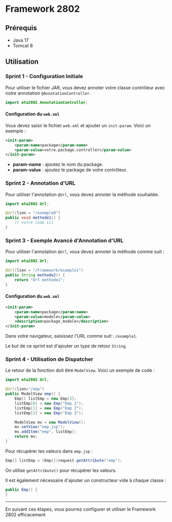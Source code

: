 # Framework 2802

## Prérequis
- Java 17
- Tomcat 8

## Utilisation

### Sprint 1 - Configuration Initiale

Pour utiliser le fichier JAR, vous devez annoter votre classe contrôleur avec notre annotation `@AnnotationController`.

```java
import etu2802.AnnotationController;
```

#### Configuration du `web.xml`
Vous devez saisir le fichier `web.xml` et ajouter un `init-param`. Voici un exemple :

```xml
<init-param>
    <param-name>package</param-name>
    <param-value>votre.package.controller</param-value>
</init-param>
```

- **param-name** : ajoutez le nom du package.
- **param-value** : ajoutez le package de votre contrôleur.

### Sprint 2 - Annotation d'URL

Pour utiliser l'annotation `@Url`, vous devez annoter la méthode souhaitée.

```java
import etu2802.Url;

@Url(lien = "/exemple0")
public void methode1() {
    // votre code ici
}
```

### Sprint 3 - Exemple Avancé d'Annotation d'URL

Pour utiliser l'annotation `@Url`, vous devez annoter la méthode comme suit :

```java
import etu2802.Url;

@Url(lien = "/Framework/example1")
public String methode2() {
    return "Url methode1";
}
```

#### Configuration du `web.xml`

```xml
<init-param>
    <param-name>package</param-name>
    <param-value>modele</param-value>
    <description>package_modele</description>
</init-param>
```

Dans votre navigateur, saisissez l'URL comme suit : `/example1`.

Le but de ce sprint est d'ajouter un type de retour `String`.

### Sprint 4 - Utilisation de Dispatcher

Le retour de la fonction doit être `ModelView`. Voici un exemple de code :

```java
import etu2802.Url;

@Url(lien="/emp")
public ModelView emp() {
    Emp[] listEmp = new Emp[3];
    listEmp[0] = new Emp("Emp 1");
    listEmp[1] = new Emp("Emp 2");
    listEmp[2] = new Emp("Emp 3");

    ModelView mv = new ModelView();
    mv.setView("emp.jsp");
    mv.addItem("emp", listEmp);
    return mv;
}
```

Pour récupérer les valeurs dans `emp.jsp` :

```java
Emp[] listEmp = (Emp[])request.getAttribute("emp");
```

On utilise `getAttribute()` pour récupérer les valeurs.

Il est également nécessaire d'ajouter un constructeur vide à chaque classe :

```java
public Emp() {
}
```

---

En suivant ces étapes, vous pourrez configurer et utiliser le Framework 2802 efficacement
